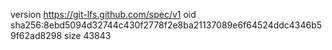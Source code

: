 version https://git-lfs.github.com/spec/v1
oid sha256:8ebd5094d32744c430f2778f2e8ba21137089e6f64524ddc4346b59f62ad8298
size 43843
